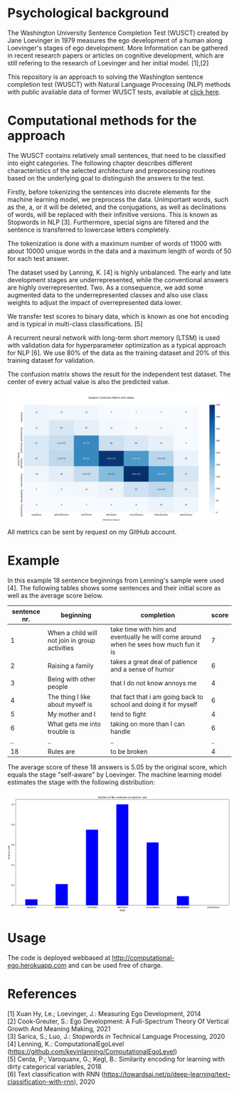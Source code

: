 # Psychological background

The Washington University Sentence Completion Test (WUSCT) created by Jane Loevinger in 1979 measures the ego development of a human along Loevinger's stages of ego development. More Information can be gathered in recent research papers or articles on cognitive development, which are still refering to the research of Loevinger and her initial model. [1],[2]

This repository is an approach to solving the Washington sentence completion test (WUSCT)
with Natural Language Processing (NLP) methods with public available data of former WUSCT tests, available at [click here](https://osf.io/jw7dy/). 

# Computational methods for the approach

The WUSCT contains relatively small sentences, that need to be classified into 
eight categories. The following chapter describes different characteristics of 
the selected architecture and preprocessing routines based on the underlying goal 
to distinguish the answers to the test. 

Firstly, before tokenizing the sentences into discrete elements for the machine
learning model, we preprocess the data. Unimportant words, such as the, a, or it will 
be deleted, and the conjugations, as well as declinations of words, will be replaced
with their infinitive versions. This is known as Stopwords in NLP [3].
Furthermore, special signs are filtered and the sentence is transferred to lowercase
letters completely.

The tokenization is done with a maximum number of words of 11000 with about 10000 
unique words in the data and a maximum length of words of 50 for each test answer.

The dataset used by Lanning, K. [4] is highly unbalanced. The early and late development 
stages are underrepresented, while the conventional answers are highly overrepresented. 
Two. As a consequence, we add some augmented data to the underrepresented classes and also 
use class weights to adjust the impact of overrepresented data lower.

We transfer test scores to binary data, which is known as one hot encoding and is typical 
in multi-class classifications. [5]

A recurrent neural network with long-term short memory (LTSM) is used with validation data
for hyperparameter optimization as a typical approach for NLP [6]. We use 80% of the data 
as the training dataset and 20% of this training dataset for validation.

The confusion matrix shows the result for the independent test dataset. The center 
of every actual value is also the predicted value. 

![alt text](confusion.png "Title")

All metrics can be sent by request on my GitHub account.

# Example

In this example 18 sentence beginnings from Lenning's sample were used [4]. The following tables shows some sentences and their initial 
score as well as the average score below.

sentence nr. | beginning | completion | score
-------- | -------- | -------- | --------
1   | When a child will not join in group activities | take time with him and eventually he will come around when he sees how much fun it is | 7
2   | Raising a family   | takes a great deal of patience and a sense of humor | 6
3   | Being with other people | that I do not know annoys me | 4
4   | The thing I like about myself is   | that fact that i am going back to school and doing it for myself | 6
5   | My mother and I | tend to fight | 4
6   | What gets me into trouble is   | taking on more than I can handle | 6
..  | ..  | .. | ..
18   | Rules are  | to be broken | 4

The average score of these 18 answers is 5.05 by the original score, which equals the stage "self-aware" by Loevinger. 
The machine learning model estimates the stage with the following distribution:

![graph](barchart.png)

# Usage 

The code is deployed webbased at http://computational-ego.herokuapp.com and can be used free of charge.

# References 

[1] Xuan Hy, Le.; Loevinger, J.: Measuring Ego Development, 2014 <br>
[2] Cook-Greuter, S.: Ego Development: A Full-Spectrum Theory Of Vertical Growth And Meaning Making, 2021 <br>
[3] Sarica, S.; Luo, J.: Stopwords in Technical Language Processing, 2020 <br>
[4] Lenning, K.: ComputationalEgoLevel (https://github.com/kevinlanning/ComputationalEgoLevel) <br>
[5] Cerda, P.; Varoquanx, G.; Kegl, B.: Similarity encoding for learning with dirty categorical variables, 2018 <br>
[6] Text classification with RNN (https://towardsai.net/p/deep-learning/text-classification-with-rnn), 2020 <br>

